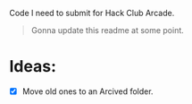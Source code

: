 Code I need to submit for Hack Club Arcade.
> Gonna update this readme at some point.
# Ideas:
- [x] Move old ones to an Arcived folder.